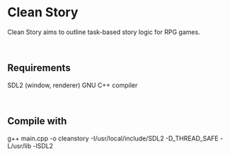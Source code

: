 # Clean Story

Clean Story aims to outline task-based story logic for RPG games.

&nbsp;
## Requirements
SDL2 (window, renderer)
GNU C++ compiler

&nbsp;
## Compile with
g++ main.cpp -o cleanstory -I/usr/local/include/SDL2 -D_THREAD_SAFE -L/usr/lib -lSDL2
